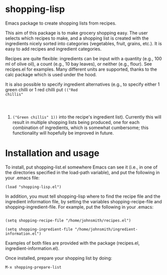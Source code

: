 shopping-lisp
=============

Emacs package to create shopping lists from recipes.

This aim of this package is to make grocery shopping easy. The user
selects which recipes to make, and a shopping list is created with the
ingredients nicely sorted into categories (vegetables, fruit, grains,
etc.). It is easy to add recipes and ingredient categories.

Recipes are quite flexible: ingredients can be input with a quantity
(e.g., 100 ml of olive oil), a count (e.g., 10 bay leaves), or neither
(e.g., flour). See recipes.el for examples. Many different units are
supported, thanks to the calc package which is used under the hood.

It is also possible to specify ingredient alternatives (e.g., to
specify either 1 green chilli or 1 red chilli put <code>(("Red chillis"
1) ("Green chillis" 1))</code> into the recipe's ingredient list). Currently
this will result in multiple shopping lists being produced, one for
each combination of ingredients, which is somewhat cumbersome; this
functionality will hopefully be improved in future.

Installation and usage
======================

To install, put shopping-list.el somewhere Emacs can see it (i.e., in
one of the directories specified in the load-path variable), and put
the following in your .emacs file:

<code>(load "shopping-lisp.el")</code>

In addition, you must tell shopping-lisp where to find the recipe
file and the ingredient information file, by setting the variables
shopping-recipe-file and shopping-ingredient-file. For example, put
the following in your .emacs:

<code>
(setq shopping-recipe-file "/home/johnsmith/recipes.el")
</code>

<code>
(setq shopping-ingredient-file "/home/johnsmith/ingredient-information.el")
</code>

Examples of both files are provided with the package (recipes.el,
ingredient-information.el).

Once installed, prepare your shopping list by doing:

<code>M-x shopping-prepare-list</code>
